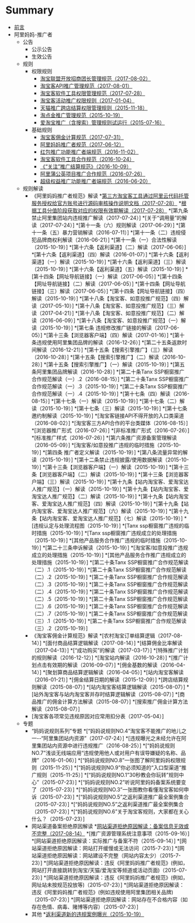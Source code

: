 # Summary
* [前言](README.md)
* 阿里妈妈-推广者
	* 公告
		* 公示公告
		* 生效公告
	* 规则
		* 权限规则
			* [淘宝联盟开放招商团长管理规范（2017-08-02）](./rules/Taobao-Union-open-investment-head-management-rules.md)
			* [淘宝客API推广管理规范（2017-08-01）](./rules/Taobao-customer-API-to-promote-management-practices.md)
			* [淘宝客软件工具权限管理规范（2017-07-28）](./rules/Taobao-customer-software-tools-rights-management-practices.md)
			* [淘宝客活动推广权限规则（2017-01-04）](./rules/Taobao-customer-activities-to-promote-the-rules-of-authority.md)
			* [天猫推广跨店结算权限管理规则（2015-11-18）](./rules/Day-cat-to-promote-cross-store-settlement-authority-management-rules.md)
			* [淘点金推广管理规范（2015-10-19）](./rules/Pristine-gold-promotion-management-standard.md)
			* [爱淘宝推广（含搜索）管理规则试运行（2015-07-16）](./rules/Love-Taobao-promotion-management-rules-test-run.md)
		* 基础规则
			* [淘宝客佣金计算规范（2017-07-31）](./rules/Taobao-customer-commission-calculation-specification.md)
			* [阿里妈妈推广者规范（2017-06-12）](./rules/Ali-mother-promoters-norms.md)
			* [红包推广功能推广者端规范（2016-11-02）](./rules/Reducer-Promotional-Function-Promoter.md)
			* [淘宝客软件工具合作规范（2016-10-24）](./rules/Taobao-customer-software-tools-cooperation-norms.md)
			* [《“关注”推广结算规范》（2016-10-09）](./rules/Focus-to-promote-the-settlement-norms.md)
			* [阿里蒲公英项目推广合作规范（2016-07-26）](./rules/Ali-Dandelion-Project-Promotion-Practice.md)
			* [超级权益推广功能推广者端规范（2016-06-20）](./rules/Super-Rights-Promotion-Function-Promoter.md)
	* 规则解读
		* 《阿里妈妈推广者规范》解读
			*[第三方淘宝客工具通过阿里云代码托管服务授权给官方账号进行源码审核操作说明文档（2017-07-28）](./rules/Third-party-Taobao-tools-through-Ali-cloud-code-hosting-service-authorized-to-the-official-account-for-source-code-audit-instructions.md)
			*[根据工具分值阶段获取对应的权限有效期解读（2017-07-28）](./rules/According-to-the-tool-score-stage-to-obtain-the-corresponding-interpretation-of-the-validity-period.md)
			*[第九条禁止阿里集团站内违规推广解读（2017-07-24）]
			*[关于“调用量”的解读（2017-07-24）]
			*[第十一条（六）规则解读（2017-06-29）]
			*[第十一条（五）暴力营销解读（2016-07-11）]
			*[第十一条（二）违规侵犯品牌商权利解读（2016-06-21）]
			*[第十一条（一）合法性解读（2015-10-19）]
			*[第十六条【返利渠道】（二）解读（2017-06-06）]
			*[第十六条【返利渠道】（四）解读（2016-01-07）]
			*[第十六条【返利渠道】（一）解读（2015-10-19）]
			*[第十六条【返利渠道】（三）解读（2015-10-19）]
			*[第十六条【返利渠道】（五）解读（2015-10-19）]
			*[第十四条【网址导航链接】（一）解读（2017-06-05）]
			*[第十四条【网址导航链接】（二）解读（2017-06-05）]
			*[第十四条【网址导航链接】（三）解读（2017-06-05）]
			*[第十四条【网址导航链接】（四）解读（2015-10-19）]
			*[第十八条【淘宝客、如意投推广规范】（四）解读（2017-05-10）]
			*[第十八条【淘宝客、如意投推广规范】（三）解读（2017-04-21）]
			*[第十八条【淘宝客、如意投推广规范】（二）解读（2016-06-09）]
			*[第十八条【淘宝客、如意投推广规范】（一）解读（2015-10-19）]
			*[第七条 违规修改推广链接的解读（2017-06-05）]
			*[第十三条【浏览器客户端】（四）解读（2017-01-16）]
			*[第十条违规使用阿里集团品牌的解读（2016-12-26）]
			*[第二十五条返款时间解读（2016-12-21）]
			*[第十五条【搜索引擎推广】（三）解读（2016-10-28）]
			*[第十五条【搜索引擎推广】（二）解读（2016-10-28）]
			*[第十五条【搜索引擎推广】（一）解读（2015-10-19）]
			*[第五条阿里集团品牌解读（2016-10-28）]
			*[第二十条Tanx SSP橱窗推广合作规范解读（一）.2（2016-08-15）]
			*[第二十条Tanx SSP橱窗推广合作规范解读（一）.3（2015-10-19）]
			*[第二十条Tanx SSP橱窗推广合作规范解读（一）.4（2015-10-19）]
			*[第十七条（四）解读（2016-08-15）]
			*[第十七条（一）解读（2015-10-19）]
			*[第十七条（二）解读（2015-10-19）]
			*[第十七条（三）解读（2015-10-19）]
			*[第十七条邀约制解读（2015-10-19）]
			*[淘宝客链接API不得开放的入口类渠道（2016-08-02）]
			*[淘宝客三方API合作的平台类媒体（2016-08-15）]
			*[浏览器推广形式（2016-07-26）]
			*[非标准推广形式（2016-07-26）]
			*[标准推广样式（2016-07-26）]
			*[第六条推广资源备案管理解读（2016-05-09）]
			*[淘宝客/如意投推广违规的临时措施（2015-10-19）]
			*[第四条 推广者定义解读（2015-10-19）]
			*[第八条流量异常的解读（2015-10-19）]
			*[第十二条禁止违规披露/使用数据解读（2015-10-19）]
			*[第十三条【浏览器客户端】（一）解读（2015-10-19）]
			*[第十三条【浏览器客户端】（二）解读（2015-10-19）]
			*[第十三条【浏览器客户端】（三）解读（2015-10-19）]
			*[第十九条【站内淘宝客、爱淘宝达人推广规范】（一）解读（2015-10-19）]
			*[第十九条【站内淘宝客、爱淘宝达人推广规范】（二）解读（2015-10-19）]
			*[第十九条【站内淘宝客、爱淘宝达人推广规范】（四）解读（2015-10-19）]
			*[第十九条【站内淘宝客、爱淘宝达人推广规范】（六）解读（2015-10-19）]
			*[第十九条【站内淘宝客、爱淘宝达人推广规范】（七）解读（2015-10-19）]
			*[违规认定与处理流程图（2015-10-19）]
			*[Tanx ssp橱窗推广违规的临时措施（2015-10-19）]
			*[Tanx ssp橱窗推广违规成立的处理措施（2015-10-19）]
			*[其他产品服务合作推广违规的临时措施（2015-10-19）]
			*[第二十三条申诉解读（2015-10-19）]
			*[淘宝客/如意投推广违规成立的处理措施（2015-10-19）]
			*[其他产品服务合作推广违规成立的处理措施（2015-10-19）]
			*[第二十条Tanx SSP橱窗推广合作规范解读（二）.1（2015-10-19）]
			*[第二十条Tanx SSP橱窗推广合作规范解读（二）.2（2015-10-19）]
			*[第二十条Tanx SSP橱窗推广合作规范解读（二）.3（2015-10-19）]
			*[第二十条Tanx SSP橱窗推广合作规范解读（二）.4（2015-10-19）]
			*[第二十条Tanx SSP橱窗推广合作规范解读（二）.5（2015-10-19）]
			*[第二十条Tanx SSP橱窗推广合作规范解读（二）.6（2015-10-19）]
			*[第二十条Tanx SSP橱窗推广合作规范解读（二）.7（2015-10-19）]
			*[第二十条Tanx SSP橱窗推广合作规范解读（三）.1（2015-10-19）]
			*[第二十条Tanx SSP橱窗推广合作规范解读（三）.2（2015-10-19）]
		* 《淘宝客佣金计算规范》解读
			*[农村淘宝订单结算逻辑（2017-08-14）]
			*[面付商品结算逻辑解读（2017-08-14）]
			*[结算佣金比率解读（2017-04-13）]
			*[“成功购买”的解读（2017-03-17）]
			*[特殊推广计划的规则解读（2016-12-12）]
			*[淘宝站内解读（2016-10-28）]
			*[推广计划点击有效期的解读（2016-09-07）]
			*[佣金基数的解读（2016-04-14）]
			*[聚划算商品结算逻辑解读（2016-04-05）]
			*[站内淘宝客解读（2016-01-21）]
			*[佣金结算日期的解读（2015-12-09）]
			*[跨店结算规则解读（2015-08-07）]
			*[站内淘宝客结算逻辑解读（2015-08-07）]
			*[站外淘宝客与站内淘宝客并存时结算逻辑解读（2015-08-07）]
			*[商品推广的佣金计算方法解读（2015-08-07）]
			*[搜索推广佣金计算方法解读（2015-08-07）]
		* [淘宝客各项常见违规原因对应常用扣分表（2017-05-04）]
	* 专题
		* “妈妈说规则系列”专题
			*[“妈妈说规则NO.4”淘宝客不能推广的地儿之一--“阿里集团站内资源”（2017-07-24）]
			*[违规曝光之未经允许在阿里集团站内资源中进行违规推广（2016-08-25）]
			*[“妈妈说规则NO.7”浅谈无线端应用“违规使用他人或对用户有误导嫌疑的名称、品牌”（2016-01-06）]
			*[“妈妈说规则NO.8”一张图了解阿里妈妈权限规则（2015-11-25）]
			*[“妈妈说规则NO.9”你必须知道的“入口型渠道“推广规则（2015-11-25）]
			*[“妈妈说规则NO.1”30秒教会你玩转”规则中心”（2015-07-23）]
			*[“妈妈说规则NO.2”听说阿里妈妈备案系统要变了（2015-07-23）]
			*[“妈妈说规则NO.3”一张图教你看懂淘宝客如何申诉（2015-07-23）]
			*[“妈妈说规则NO.5”之返利渠道推广最全案例集合（2015-07-23）]
			*[“妈妈说规则NO.5”之返利渠道推广最全案例集合（2015-07-23）]
			*[“妈妈说规则NO.6”关于淘宝客规则，大家都在关心什么？（2015-07-23）]
		* 网站渠道备案拒绝原因解读
			*[网站渠道拒绝原因解读：备案信息无效或不完整（2017-08-14）](./rules/RuleInterpretation/The-record-information-is-invalid-or-incomplete.md)
			*[推广资源管理系统注意事项（2015-09-16）]
			*[网站渠道拒绝原因解读：实际推广与备案不符（2015-09-14）]
			*[网站渠道拒绝原因解读：网站打开缓慢或无法访问（2015-7-23）]
			*[网站渠道拒绝原因解读：网站建设不完整（网站内容太少）（2015-7-23）]
			*[网站渠道拒绝原因解读：违反《阿里妈妈推广者规范》(例如，网站打开直接跳转到淘宝/天猫/爱淘宝等频道或活动页面)（2015-07-23）]
			*[网站渠道拒绝原因解读：违反《阿里妈妈推广者规范》(例如，网址站未按规范投放等)（2015-07-23）]
			*[网站渠道拒绝原因解读：违反《阿里妈妈推广者规范》(例如违规使用阿里集团相关品牌)（2015-07-23）]
			*[网站渠道拒绝原因解读：网站存在不合格内容（如存在色情、病毒、赌博等内容）（2015-07-23）]
		* 其他
			*[返利渠道新的违规案例曝光（2015-10-19）](./rules/RuleInterpretation/Rebate-channel-new-violation-case-exposure.md)